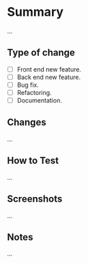 # Summary

<!--
Include a short summary of the changes made to the platforn and list any dependencies
of the pr.
-->
...

## Type of change

- [ ] Front end new feature.
- [ ] Back end new feature.
- [ ] Bug fix.
- [ ] Refactoring.
- [ ] Documentation.

## Changes

<!--
Indicate the changes/fixes that you want to merge.

- Bug 1
- Bug 2
- Feature 1
- Feature 2
-->
...

## How to Test

<!--
Describe the tests or executions that you ran to verify your changes and provide
instructions to reproduce them.
-->
...

## Screenshots

<!--
In the case of modifying a view in the front-end, include screenshots with the changes.
In any other case, delete this section.
-->
...

## Notes

<!--
Include any additional information that would be useful to the reviewer.
-->
...
